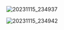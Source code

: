 
![20231115_234937](https://github.com/emaan-arshad/PfFall23/assets/142867477/0fea55b0-f101-4c2b-aab1-a66c9fc6f21c)



![20231115_234942](https://github.com/emaan-arshad/PfFall23/assets/142867477/0927f8e5-c7a8-4a85-a357-cf65773a22a4)
